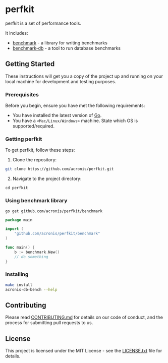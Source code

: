 # perfkit

perfkit is a set of performance tools.

It includes:
* [benchmark](benchmark) - a library for writing benchmarks
* [benchmark-db](benchmark-db) - a tool to run database benchmarks

## Getting Started

These instructions will get you a copy of the project up and running on your local machine for development and testing purposes.

### Prerequisites

Before you begin, ensure you have met the following requirements:
* You have installed the latest version of [Go](https://golang.org/dl/).
* You have a `<Mac/Linux/Windows>` machine. State which OS is supported/required.

### Getting perfkit

To get perfkit, follow these steps:

1. Clone the repository:
```bash
git clone https://github.com/acronis/perfkit.git
```

2. Navigate to the project directory:

`cd perfkit`

### Using benchmark library

`go get github.com/acronis/perfkit/benchmark`

```go
package main

import (
    "github.com/acronis/perfkit/benchmark"
)

func main() {
	b := benchmark.New()
	// do something
}
```

### Installing

```bash
make install
acronis-db-bench --help
```

## Contributing

Please read [CONTRIBUTING.md](CONTRIBUTING.md) for details on our code of conduct, and the process for submitting pull requests to us.

## License

This project is licensed under the MIT License - see the [LICENSE.txt](LICENSE.txt) file for details.